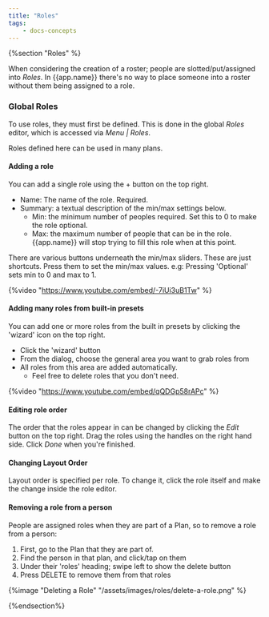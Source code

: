 ```yaml
---
title: "Roles"
tags: 
    - docs-concepts
---
```

{%section "Roles" %}

When considering the creation of a roster; people are slotted/put/assigned into *Roles*. In {{app.name}} there's no way to place someone into a roster without them being assigned to a role.


### Global Roles

To use roles, they must first be defined.  This is done in the global *Roles* editor, which is accessed via *Menu | Roles*.

Roles defined here can be used in many plans. 

#### Adding a role

You can add a single role using the + button on the top right. 

- Name: The name of the role. Required.
- Summary: a textual description of the min/max settings below.
    - Min: the minimum number of peoples required. Set this to 0 to make the role optional.
    - Max: the maximum number of people that can be in the role. {{app.name}} will stop trying to fill this role when at this point. 
    
There are various buttons underneath the min/max sliders. These are just shortcuts. Press them to set the min/max values.  e.g: Pressing 'Optional' sets min to 0 and max to 1.

{%video "https://www.youtube.com/embed/-7iUi3uB1Tw" %}

#### Adding many roles from built-in presets

You can add one or more roles from the built in presets by clicking the 'wizard' icon on the top right.
- Click the 'wizard' button
- From the dialog, choose the general area you want to grab roles from
- All roles from this area are added automatically.
    - Feel free to delete roles that you don't need.
     

{%video "https://www.youtube.com/embed/qQDGp58rAPc" %}

#### Editing role order

The order that the roles appear in can be changed by clicking the *Edit* button on the top right.  Drag the roles using the handles on the right hand side. Click *Done* when you're finished.

#### Changing Layout Order

Layout order is specified per role. To change it, click the role itself and make the change inside the role editor.

#### Removing a role from a person

People are assigned roles when they are part of a Plan, so to remove a role from a person:

1. First, go to the Plan that they are part of.
1. Find the person in that plan, and click/tap on them
1. Under their 'roles' heading; swipe left to show the delete button
1. Press DELETE to remove them from that roles

{%image "Deleting a Role" "/assets/images/roles/delete-a-role.png" %}


{%endsection%}
